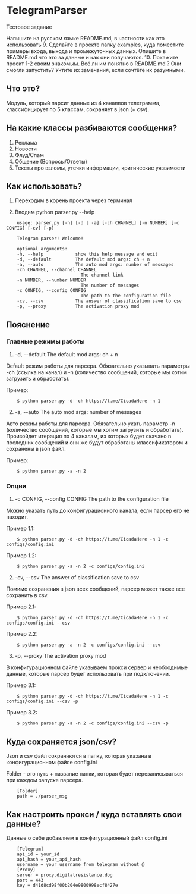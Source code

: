 # TelegramParser
Тестовое задание

Напишите на русском языке README.md, в частности как это использовать
9. Сделайте в проекте папку examples, куда поместите примеры входа, выхода и
промежуточных данных. Опишите в README.md что это за данные и как они
получаются.
10. Покажите проект 1-2 своим знакомым. Всё ли им понятно в README.md ? Они
смогли запустить? Учтите их замечания, если сочтёте их разумными.

## Что это?

Модуль, который парсит данные из 4 каналлов телеграмма, классифицирует по 5 классам, сохраняет в json (+ csv).

## На какие классы разбиваются сообщения?

1. Реклама
2. Новости
3. Флуд/Спам
4. Общение (Вопросы/Ответы)
5. Тексты про взломы, утечки информации, критические уязвимости

## Как использовать?

1. Переходим в корень проекта через терминал

2. Вводим
    python parser.py --help

```
    usage: parser.py [-h] [-d | -a] [-ch CHANNEL] [-n NUMBER] [-c CONFIG] [-cv] [-p]

    Telegram parser! Welcome!

    optional arguments:
    -h, --help            show this help message and exit
    -d, --default         The default mod args: ch + n
    -a, --auto            The auto mod args: number of messages
    -ch CHANNEL, --channel CHANNEL
                            The channel link
    -n NUMBER, --number NUMBER
                            The number of messages
    -c CONFIG, --config CONFIG
                            The path to the configuration file
    -cv, --csv            The answer of classification save to csv
    -p, --proxy           The activation proxy mod
```

## Пояснение

### Главные режимы работы

1. -d, --default         The default mod args: ch + n

Default режим работы для парсера. 
Обязательно указывать параметры -ch (ссылка на канал) и -n (количество сообщений, которые мы хотим загрузить и обработать).

Пример:
```
    $ python parser.py -d -ch https://t.me/CicadaHere -n 1
```

2. -a, --auto            The auto mod args: number of messages

Авто режим работы для парсера.
Обязательно укать параметр -n (количество сообщений, которые мы хотим загрузить и обработать).
Произойдет итерация по 4 каналам, из которых будет скачано n последних сообщений и они же будут обработаны классификатором и сохранены в json файл.

Пример:
```
    $ python parser.py -a -n 2
```

### Опции

1. -c CONFIG, --config CONFIG The path to the configuration file

Можно указать путь до конфигурационного канала, если парсер его не находит.

Пример 1.1:
```
    $ python parser.py -d -ch https://t.me/CicadaHere -n 1 -c configs/config.ini
```

Пример 1.2:
```
    $ python parser.py -a -n 2 -c configs/config.ini
```

2. -cv, --csv            The answer of classification save to csv

Помимо сохранения в json всех сообщений, парсер может также все сохранить в csv.

Пример 2.1:
```
    $ python parser.py -d -ch https://t.me/CicadaHere -n 1 -c configs/config.ini --csv
```

Пример 2.2:
```
    $ python parser.py -a -n 2 -c configs/config.ini --csv
```

3. -p, --proxy           The activation proxy mod

В конфигурационном файле указываем прокси сервер и необходимые данные, которые парсер будет использовать при подключении.

Пример 3.1:
```
    $ python parser.py -d -ch https://t.me/CicadaHere -n 1 -c configs/config.ini --csv -p
```

Пример 3.2:
```
    $ python parser.py -a -n 2 -c configs/config.ini --csv -p
```

## Куда сохраняется json/csv?

Json и csv файл сохраняются в папку, которая указана в конфигурационном файле config.ini

Folder - это путь + название папки, которая будет перезаписываться при каждом запуске парсера.
```
    [Folder]
    path = ./parser_msg
```

## Как настроить прокси / куда вставлять свои данные?

Данные о себе добавляем в конфигурационный файл config.ini

```
    [Telegram]
    api_id = your_id
    api_hash = your_api_hash
    username = your_username_from_telegram_without_@
    [Proxy]
    server = proxy.digitalresistance.dog
    port = 443
    key = d41d8cd98f00b204e9800998ecf8427e
```
